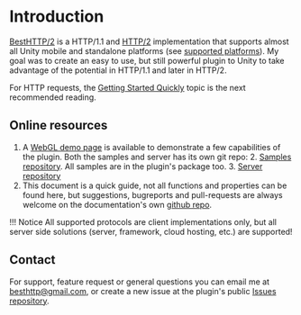 # Introduction
[BestHTTP/2](http://u3d.as/1E3h "BestHTTP/2") is a HTTP/1.1 and [HTTP/2](7.GlobalTopics/HTTP2.md) implementation that supports almost all Unity mobile and standalone platforms (see [supported platforms](platforms.md)).
My goal was to create an easy to use, but still powerful plugin to Unity to take advantage of the potential in HTTP/1.1 and later in HTTP/2.

For HTTP requests, the [Getting Started Quickly](1.HTTP/GettingStarted.md) topic is the next recommended reading.

## Online resources

1. A [WebGL demo page](https://besthttpdemo.azureedge.net/) is available to demonstrate a few capabilities of the plugin. Both the samples and server has its own git repo:
	2. [Samples repository](https://github.com/Benedicht/BestHTTP_Examples). All samples are in the plugin's package too.
	3. [Server repository](https://github.com/Benedicht/BestHTTP_DemoSite)
2. This document is a quick guide, not all functions and properties can be found here, but suggestions, bugreports and pull-requests are always welcome on the documentation's own [github repo](https://github.com/Benedicht/BestHTTP-Documentation).

!!! Notice
	All supported protocols are client implementations only, but all server side solutions (server, framework, cloud hosting, etc.) are supported!

## Contact

For support, feature request or general questions you can email me at <besthttp@gmail.com>, or create a new issue at the plugin's public [Issues repository](https://github.com/Benedicht/BestHTTP-Issues).